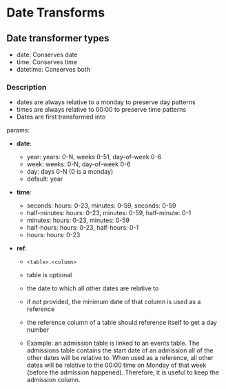 # Date Transforms

## Date transformer types
- date: Conserves date
- time: Conserves time
- datetime: Conserves both

### Description
* dates are always relative to a monday to preserve day patterns
* times are always relative to 00:00 to preserve time patterns
* Dates are first transformed into 

params:

  - **date**: 
      - year: years: 0-N, weeks 0-51, day-of-week 0-6
      - week: weeks: 0-N, day-of-week 0-6
      - day: days 0-N (0 is a monday)
      - default: year
  
  - **time**:
      - seconds: hours: 0-23, minutes: 0-59, seconds: 0-59
      - half-minutes: hours: 0-23, minutes: 0-59, half-minute: 0-1
      - minutes: hours: 0-23, minutes: 0-59
      - half-hours: hours: 0-23, half-hours: 0-1
      - hours: hours: 0-23
  
  - **ref**:
    - `<table>.<column>`
    - table is optional
    - the date to which all other dates are relative to
    - if not provided, the minimum date of that column is used as a reference

    - the reference column of a table should reference itself to get a day number
    - Example: an admission table is linked to an events table. 
      The admissions table contains the start date of an admission all
      of the other dates will be relative to. 
      When used as a reference, all other dates will be relative to the 00:00 time on Monday of that week (before the admission happened). Therefore, it is useful to keep the admission column.